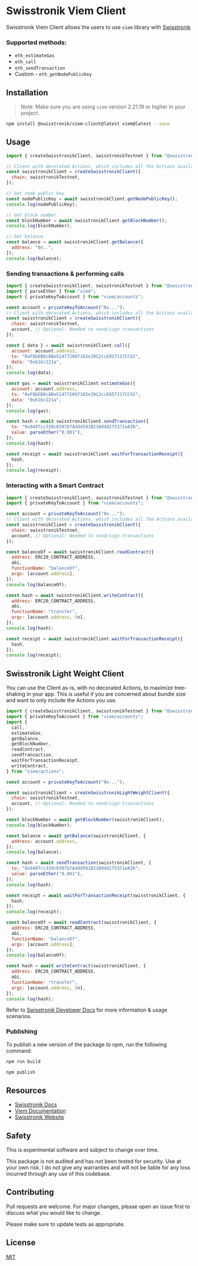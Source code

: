 # Swisstronik Viem Client

Swisstronik Viem Client allows the users to use `viem` library with [Swisstronik](https://swisstronik.com)

### Supported methods:

- `eth_estimateGas`
- `eth_call`
- `eth_sendTransaction`
- Custom - `eth_getNodePublicKey`

## Installation

> Note: Make sure you are using `viem` version 2.21.19 or higher in your project.

```bash
npm install @swisstronik/viem-client@latest viem@latest --save
```

## Usage

```js
import { createSwisstronikClient, swisstronikTestnet } from "@swisstronik/viem-client";

// Client with decorated Actions, which includes all the Actions available in the library.
const swisstronikClient = createSwisstronikClient({
  chain: swisstronikTestnet,
});

// Get node public key
const nodePublicKey = await swisstronikClient.getNodePublicKey();
console.log(nodePublicKey);

// Get block number
const blockNumber = await swisstronikClient.getBlockNumber();
console.log(blockNumber);

// Get balance
const balance = await swisstronikClient.getBalance({
  address: "0x..",
});
console.log(balance);
```

### Sending transactions & performing calls

```js
import { createSwisstronikClient, swisstronikTestnet } from "@swisstronik/viem-client";
import { parseEther } from "viem";
import { privateKeyToAccount } from "viem/accounts";

const account = privateKeyToAccount("0x...");
// Client with decorated Actions, which includes all the Actions available in the library.
const swisstronikClient = createSwisstronikClient({
  chain: swisstronikTestnet,
  account, // Optional: Needed to send/sign transactions
});

const { data } = await swisstronikClient.call({
  account: account.address,
  to: "0xF8bEB8c8Be514772097103e39C2ccE057117CC92",
  data: "0x61bc221a",
});
console.log(data);

const gas = await swisstronikClient.estimateGas({
  account: account.address,
  to: "0xF8bEB8c8Be514772097103e39C2ccE057117CC92",
  data: "0x61bc221a",
});
console.log(gas);

const hash = await swisstronikClient.sendTransaction({
  to: "0x0497cc339c0397b7Addd591B2160dd2f5371eA3b",
  value: parseEther("0.001"),
});
console.log(hash);

const receipt = await swisstronikClient.waitForTransactionReceipt({
  hash,
});
console.log(receipt);
```

### Interacting with a Smart Contract

```js
import { createSwisstronikClient, swisstronikTestnet } from "@swisstronik/viem-client";
import { privateKeyToAccount } from "viem/accounts";

const account = privateKeyToAccount("0x...");
// Client with decorated Actions, which includes all the Actions available in the library.
const swisstronikClient = createSwisstronikClient({
  chain: swisstronikTestnet,
  account, // Optional: Needed to send/sign transactions
});

const balanceOf = await swisstronikClient.readContract({
  address: ERC20_CONTRACT_ADDRESS,
  abi,
  functionName: "balanceOf",
  args: [account.address],
});
console.log(balanceOf);

const hash = await swisstronikClient.writeContract({
  address: ERC20_CONTRACT_ADDRESS,
  abi,
  functionName: "transfer",
  args: [account.address, 5n],
});
console.log(hash);

const receipt = await swisstronikClient.waitForTransactionReceipt({
  hash,
});
console.log(receipt);
```

## Swisstronik Light Weight Client

You can use the Client as-is, with no decorated Actions, to maximize tree-shaking in your app. This is useful if you are concerned about bundle size and want to only include the Actions you use.

```js
import { createSwisstronikClient, swisstronikTestnet } from "@swisstronik/viem-client";
import { privateKeyToAccount } from "viem/accounts";
import {
  call,
  estimateGas,
  getBalance,
  getBlockNumber,
  readContract,
  sendTransaction,
  waitForTransactionReceipt,
  writeContract,
} from "viem/actions";

const account = privateKeyToAccount("0x...");

const swisstronikClient = createSwisstronikLightWeightClient({
  chain: swisstronikTestnet,
  account, // Optional: Needed to send/sign transactions
});

const blockNumber = await getBlockNumber(swisstronikClient);
console.log(blockNumber);

const balance = await getBalance(swisstronikClient, {
  address: account.address,
});
console.log(balance);

const hash = await sendTransaction(swisstronikClient, {
  to: "0x0497cc339c0397b7Addd591B2160dd2f5371eA3b",
  value: parseEther("0.001"),
});
console.log(hash);

const receipt = await waitForTransactionReceipt(swisstronikClient, {
  hash,
});
console.log(receipt);

const balanceOf = await readContract(swisstronikClient, {
  address: ERC20_CONTRACT_ADDRESS,
  abi,
  functionName: "balanceOf",
  args: [account.address],
});
console.log(balanceOf);

const hash = await writeContract(swisstronikClient, {
  address: ERC20_CONTRACT_ADDRESS,
  abi,
  functionName: "transfer",
  args: [account.address, 5n],
});
console.log(hash);
```

Refer to [Swisstronik Developer Docs](https://swisstronik.gitbook.io/swisstronik-docs/) for more information & usage scenarios.

### Publishing

To publish a new version of the package to npm, run the following command:

```bash
npm run build

npm publish
```

## Resources

- [Swisstronik Docs](https://swisstronik.gitbook.io/swisstronik-docs/)
- [Viem Documentation](https://viem.sh/)
- [Swisstronik Website](https://swisstronik.com)

## Safety

This is experimental software and subject to change over time.

This package is not audited and has not been tested for security. Use at your own risk.
I do not give any warranties and will not be liable for any loss incurred through any use of this codebase.


Contributing
------------

Pull requests are welcome. For major changes, please open an issue first
to discuss what you would like to change.

Please make sure to update tests as appropriate.

License
-------

[MIT](https://choosealicense.com/licenses/mit/)
